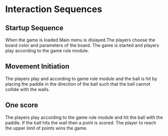 # Interaction Sequences

## Startup Sequence

When the game is loaded
Main menu is dislayed.The players choose the board color and parameters
of the board. The game is started and players play according to the 
game rule module.

## Movement Initiation

The players play and according to game rule module
and the ball is hit by placing the paddle in the direction of the ball
such  that the ball cannot collide with the walls.
## One score

The players play according to the game rule module and hit the
ball with the paddle. If the ball hits the wall
then a point is scored.
The player to reach the upper limit of points wins the game.

